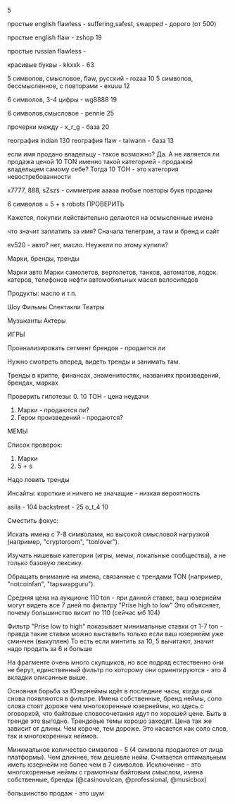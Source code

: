 5 

простые english flawless - suffering,safest, swapped - дорого (от 500)

простые english flaw - zshop 19

простые russian flawless - 

красивые буквы - kkxxk - 63



5 символов, смысловое, flaw, русский - rozaa 10
5 символов, бессмысленное, с повторами - exuuu 12

6 символов, 3-4 цифры - wg8888 19


6 символов,смысловое - pennie 25


прочерки между - x_r_g - база 20


география indian 130
география flaw - taiwann - база 13





если имя продано владельцу - такое возможно? Да. 
А не является ли продажа ценой 10 TON именно такой категорией - продажей владельцем самому себе?
Тогда 10 ТОН - это категория невостребованности


x7777, 888,
sZszs - симметрия
aaaaa
любые повторы букв проданы

6 символов = 5 + s robots
ПРОВЕРИТЬ


Кажется, покупки лействительно делаются на осмысленные имена

что значит заплатить за имя? Сначала телеграм, а там и бренд и сайт

ev520 - авто? нет, масло. Неужели по этому купили?


Марки, бренды, тренды

Марки авто
Марки самолетов, вертолетов, танков, автоматов, лодок. катеров, 
телефонов
нефти
автомобильных масел
велосипедов


Продукты:
масло и т.п.


Шоу
Фильмы
Спектакли
Театры 

Музыканты
Актеры

ИГРЫ

Проанализировать сегмент брендов - продается ли



Нужно смотреть вперед, видеть тренды и занимать там.

Тренды в крипте, финансах, знаменитостях, названиях произведений, брендах, марках

Проверить гипотезы:
0. 10 ТОН - цена неудачи
1. Марки - продаются ли?
2. Герои произведений - продаются?


МЕМЫ




Список проверок:
1. Марки
2. 5 + s

Надо ловить тренды


Инсайты:
короткие и ничего не значащие - низкая вероятность


asila - 104
backstreet - 25
o_t_4 10


Сместить фокус:

Искать имена с 7-8 символами, но высокой смысловой нагрузкой (например, "cryptoroom", "tonlover").

Изучать нишевые категории (игры, мемы, локальные сообщества), а не только базовую лексику.

Обращать внимание на имена, связанные с трендами TON (например, "notcoinfan", "tapswapguru").


Средняя цена на аукционе 110 ton - при данной ставке, ваш юзернейм могут видеть все 7 дней по фильтру "Prise high to low"
Это объясняет, почему большинство висит по 110 (сейчас мб 104)

Фильтр "Prise low to high" показывает минимальные ставки от 1-7 ton - правда такие ставки можно выставить только если ваш юзернейм уже сминчен (выкуплен)
То есть если минтить за 10, 5 вычитают, значит надо продать за 6 и больше 

На фрагменте очень много скупщиков, но все подряд естественно они не берут, единственный фильтр по которому они ориентируются - это 4 вкладки описанные выше.

Основная борьба за Юзернеймы идёт в последние часы, когда они снова появляются в фильтре.
Имена собственные, бренд неймы, соло слова стоят дороже чем многокоренные юзернеймы, но здесь с оговоркой, что байтовые словосочетания идут по хорошей цене.
Быть в тренде это выгодно. Трендовые темы хорошо заходят.
Цена так же зависит от длины. Чем короче, тем дороже. Это касается как соло слов, так и многокоренных неймов.

Минимальное количество символов - 5 (4 символа продаются от лица платформы). 
Чем длиннее, тем дешевле нейм. Считается оптимальным иметь юзернейм не более чем в 7 символов.
Исключение - это многокоренные неймы с грамотным байтовым смыслом, имена собственные, бренды (@casinovulcan, @professional, @musicbox)

большинство продаж - это шум